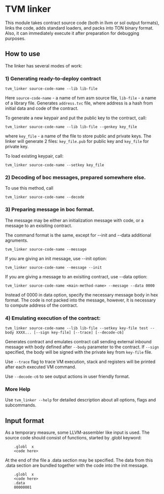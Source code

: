 # TVM linker

This module takes contract source code (both in llvm or sol 
output formats), links the code, adds standard loaders,
and packs into TON binary format. Also, it can immediately
execute it after preparation for debugging purposes.

## How to use

The linker has several modes of work:

### 1) Generating ready-to-deploy contract
    tvm_linker source-code-name --lib lib-file

Here `source-code-name` - a name of tvm asm source file, `lib-file` - a name of a library file.
Generates `address.tvc` file, where address is a hash from initial data and code of the contract.

To generate a new keypair and put the public key to the contract, call:

	tvm_linker source-code-name --lib lib-file --genkey key_file

where `key_file` - a name of the file to store public and private keys. The linker will generate 2 files: `key_file.pub` for public key and `key_file` for private key.

To load existing keypair, call:

	tvm_linker source-code-name --setkey key_file

### 2) Decoding of boc messages, prepared somewhere else.
To use this method, call

	tvm_linker source-code-name --decode

### 3) Preparing message in boc format.
The message may be either an initialization message with code,
or a message to an exisiting contract.

The command format is the same, except for --init and --data additional
agruments.

	tvm_linker source-code-name --message

If you are giving an init message, use --init option:

	tvm_linker source-code-name --message --init

If you are giving a message to an exisiting contract, use --data option:

	tvm_linker source-code-name <main-method-name> --message --data 0000

Instead of 0000 in data option, specify the necessary message body in hex
format. The code is not packed into the message, however, it is necessary
to compute address of the contract.

### 4) Emulating execution of the contract:

	tvm_linker source-code-name --lib lib-file --setkey key-file test --body XXXX... [--sign key-file] [--trace] [--decode-c6]

Generates contract and emulates contract call sending external inbound message with body defined after `--body` parameter to the contract.
If `--sign` specified, the body will be signed with the private key from `key-file` file.

Use `--trace` flag to trace VM execution, stack and registers will be printed after each executed VM command.

Use `--decode-c6` to see output actions in user friendly format.

### More Help
Use `tvm_linker --help` for detailed description about all options, flags and subcommands.

## Input format

As a temporary measure, some LLVM-assembler like input is used.
The source code should consist of functions, started by .globl keyword:

```
	.globl	x
	<code here>
```

At the end of the file a .data section may be specified.
The data from this .data section are bundled together with the code
into the init message.

```
	.globl	x
	<code here>
	.data
	00000001
```